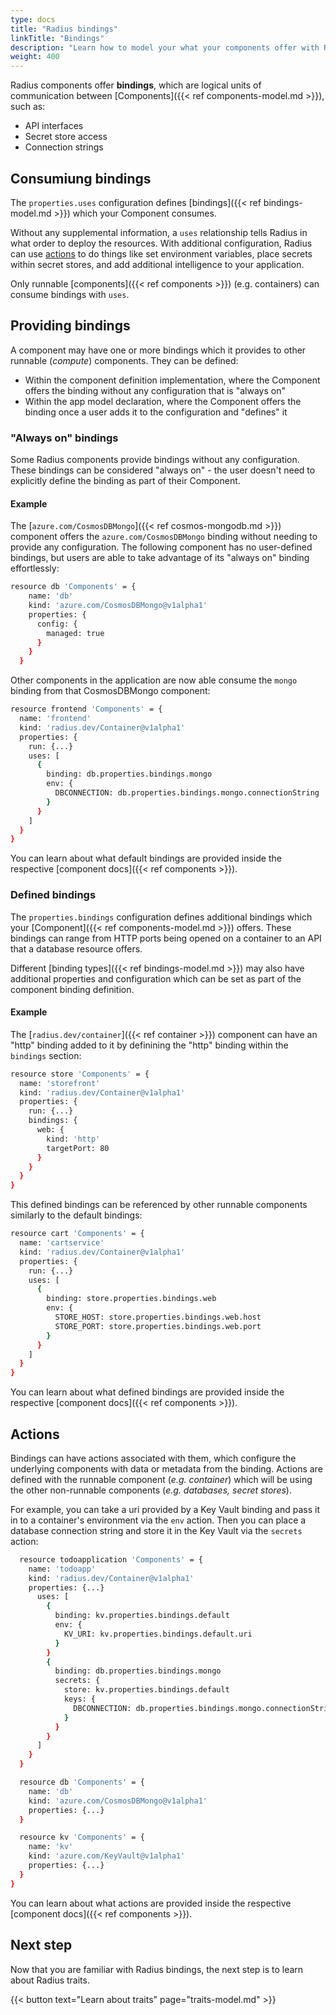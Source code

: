 ```yaml
---
type: docs
title: "Radius bindings"
linkTitle: "Bindings"
description: "Learn how to model your what your components offer with Radius bindings."
weight: 400
---
```


Radius components offer **bindings**, which are logical units of communication between [Components]({{< ref components-model.md >}}), such as:

- API interfaces
- Secret store access
- Connection strings

## Consumiung bindings

The `properties.uses` configuration defines [bindings]({{< ref bindings-model.md >}}) which your Component consumes.

Without any supplemental information, a `uses` relationship tells Radius in what order to deploy the resources. With additional configuration, Radius can use [actions](#actions) to do things like set environment variables, place secrets within secret stores, and add additional intelligence to your application.

Only runnable [components]({{< ref components >}}) (e.g. containers) can consume bindings with `uses`.

## Providing bindings

A component may have one or more bindings which it provides to other runnable (*compute*) components. They can be defined:

- Within the component definition implementation, where the Component offers the binding without any configuration that is "always on"
- Within the app model declaration, where the Component offers the binding once a user adds it to the configuration and "defines" it

### "Always on" bindings

Some Radius components provide bindings without any configuration. These bindings can be considered "always on" - the user doesn't need to explicitly define the binding as part of their Component.

#### Example

The [`azure.com/CosmosDBMongo`]({{< ref cosmos-mongodb.md >}}) component offers  the `azure.com/CosmosDBMongo` binding without needing to provide any configuration. The following component has no user-defined bindings, but users are able to take advantage of its "always on" binding effortlessly:

```sh
resource db 'Components' = {
    name: 'db'
    kind: 'azure.com/CosmosDBMongo@v1alpha1'
    properties: {
      config: {
        managed: true
      }
    }
  }
```

Other components in the application are now able consume the `mongo` binding from that CosmosDBMongo component:

```sh
resource frontend 'Components' = {
  name: 'frontend'
  kind: 'radius.dev/Container@v1alpha1'
  properties: {
    run: {...}
    uses: [
      {
        binding: db.properties.bindings.mongo
        env: {
          DBCONNECTION: db.properties.bindings.mongo.connectionString
        }
      }
    ]
  }
}
```

You can learn about what default bindings are provided inside the respective [component docs]({{< ref components >}}).

### Defined bindings

The `properties.bindings` configuration defines additional bindings which your [Component]({{< ref components-model.md >}}) offers. These bindings can range from HTTP ports being opened on a container to an API that a database resource offers.

Different [binding types]({{< ref bindings-model.md >}}) may also have additional properties and configuration which can be set as part of the component binding definition.

#### Example

The [`radius.dev/container`]({{< ref container >}}) component can have an "http" binding added to it by definining the "http" binding within the `bindings` section:

```sh
resource store 'Components' = {
  name: 'storefront'
  kind: 'radius.dev/Container@v1alpha1'
  properties: {
    run: {...}
    bindings: {
      web: {
        kind: 'http'
        targetPort: 80
      }
    }
  }
}
```

This defined bindings can be referenced by other runnable components similarly to the default bindings:

```sh
resource cart 'Components' = {
  name: 'cartservice'
  kind: 'radius.dev/Container@v1alpha1'
  properties: {
    run: {...}
    uses: [
      {
        binding: store.properties.bindings.web
        env: {
          STORE_HOST: store.properties.bindings.web.host
          STORE_PORT: store.properties.bindings.web.port
        }
      }
    ]
  }
}    
```

You can learn about what defined bindings are provided inside the respective [component docs]({{< ref components >}}).

## Actions

Bindings can have actions associated with them, which configure the underlying components with data or metadata from the binding. Actions are defined with the runnable component (*e.g. container*) which will be using the other non-runnable components (*e.g. databases, secret stores*).

For example, you can take a uri provided by a Key Vault binding and pass it in to a container's environment via the `env` action. Then you can place a database connection string and store it in the Key Vault via the `secrets` action:

```sh
  resource todoapplication 'Components' = {
    name: 'todoapp'
    kind: 'radius.dev/Container@v1alpha1'
    properties: {...}
      uses: [
        {
          binding: kv.properties.bindings.default
          env: {
            KV_URI: kv.properties.bindings.default.uri
          }
        }
        {
          binding: db.properties.bindings.mongo
          secrets: {
            store: kv.properties.bindings.default
            keys: {
              DBCONNECTION: db.properties.bindings.mongo.connectionString
            }
          }
        }
      ]
    }
  }

  resource db 'Components' = {
    name: 'db'
    kind: 'azure.com/CosmosDBMongo@v1alpha1'
    properties: {...}
  }

  resource kv 'Components' = {
    name: 'kv'
    kind: 'azure.com/KeyVault@v1alpha1'
    properties: {...}
  }
}
```

You can learn about what actions are provided inside the respective [component docs]({{< ref components >}}).

## Next step

Now that you are familiar with Radius bindings, the next step is to learn about Radius traits.

{{< button text="Learn about traits" page="traits-model.md" >}}
